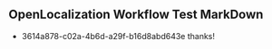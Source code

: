 ## OpenLocalization Workflow Test MarkDown
* 3614a878-c02a-4b6d-a29f-b16d8abd643e thanks!

<!--HONumber=Jul16_HO2-->


